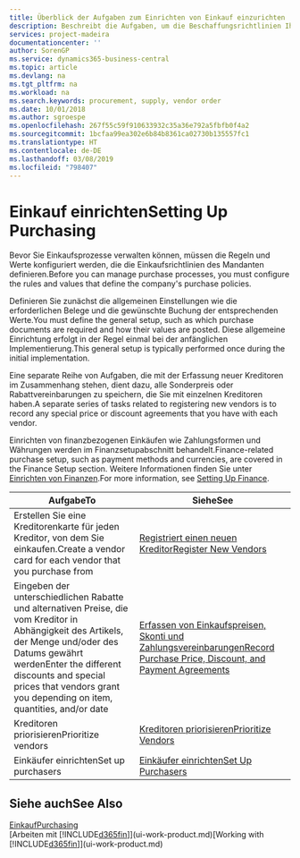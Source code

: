 ```yaml
---
title: Überblick der Aufgaben zum Einrichten von Einkauf einzurichten | Microsoft Docs
description: Beschreibt die Aufgaben, um die Beschaffungsrichtlinien Ihres Mandanten festzulegen und Ihre Einkaufsprozesse einzurichten.
services: project-madeira
documentationcenter: ''
author: SorenGP
ms.service: dynamics365-business-central
ms.topic: article
ms.devlang: na
ms.tgt_pltfrm: na
ms.workload: na
ms.search.keywords: procurement, supply, vendor order
ms.date: 10/01/2018
ms.author: sgroespe
ms.openlocfilehash: 267f55c59f910633932c35a36e792a5fbfb0f4a2
ms.sourcegitcommit: 1bcfaa99ea302e6b84b8361ca02730b135557fc1
ms.translationtype: HT
ms.contentlocale: de-DE
ms.lasthandoff: 03/08/2019
ms.locfileid: "798407"
---
```

# <a name="setting-up-purchasing"></a><span data-ttu-id="f3558-103">Einkauf einrichten</span><span class="sxs-lookup"><span data-stu-id="f3558-103">Setting Up Purchasing</span></span>
<span data-ttu-id="f3558-104">Bevor Sie Einkaufsprozesse verwalten können, müssen die Regeln und Werte konfiguriert werden, die die Einkaufsrichtlinien des Mandanten definieren.</span><span class="sxs-lookup"><span data-stu-id="f3558-104">Before you can manage purchase processes, you must configure the rules and values that define the company's purchase policies.</span></span>

<span data-ttu-id="f3558-105">Definieren Sie zunächst die allgemeinen Einstellungen wie die erforderlichen Belege und die gewünschte Buchung der entsprechenden Werte.</span><span class="sxs-lookup"><span data-stu-id="f3558-105">You must define the general setup, such as which purchase documents are required and how their values are posted.</span></span> <span data-ttu-id="f3558-106">Diese allgemeine Einrichtung erfolgt in der Regel einmal bei der anfänglichen Implementierung.</span><span class="sxs-lookup"><span data-stu-id="f3558-106">This general setup is typically performed once during the initial implementation.</span></span>

<span data-ttu-id="f3558-107">Eine separate Reihe von Aufgaben, die mit der Erfassung neuer Kreditoren im Zusammenhang stehen, dient dazu, alle Sonderpreis oder Rabattvereinbarungen zu speichern, die Sie mit einzelnen Kreditoren haben.</span><span class="sxs-lookup"><span data-stu-id="f3558-107">A separate series of tasks related to registering new vendors is to record any special price or discount agreements that you have with each vendor.</span></span>

<span data-ttu-id="f3558-108">Einrichten von finanzbezogenen Einkäufen wie Zahlungsformen und Währungen werden im Finanzsetupabschnitt behandelt.</span><span class="sxs-lookup"><span data-stu-id="f3558-108">Finance-related purchase setup, such as payment methods and currencies, are covered in the Finance Setup section.</span></span> <span data-ttu-id="f3558-109">Weitere Informationen finden Sie unter [Einrichten von Finanzen](finance-setup-finance.md).</span><span class="sxs-lookup"><span data-stu-id="f3558-109">For more information, see [Setting Up Finance](finance-setup-finance.md).</span></span>

| <span data-ttu-id="f3558-110">Aufgabe</span><span class="sxs-lookup"><span data-stu-id="f3558-110">To</span></span> | <span data-ttu-id="f3558-111">Siehe</span><span class="sxs-lookup"><span data-stu-id="f3558-111">See</span></span> |
| --- | --- |
| <span data-ttu-id="f3558-112">Erstellen Sie eine Kreditorenkarte für jeden Kreditor, von dem Sie einkaufen.</span><span class="sxs-lookup"><span data-stu-id="f3558-112">Create a vendor card for each vendor that you purchase from</span></span>|[<span data-ttu-id="f3558-113">Registriert einen neuen Kreditor</span><span class="sxs-lookup"><span data-stu-id="f3558-113">Register New Vendors</span></span>](purchasing-how-register-new-vendors.md) |
| <span data-ttu-id="f3558-114">Eingeben der unterschiedlichen Rabatte und alternativen Preise, die vom Kreditor in Abhängigkeit des Artikels, der Menge und/oder des Datums gewährt werden</span><span class="sxs-lookup"><span data-stu-id="f3558-114">Enter the different discounts and special prices that vendors grant you depending on item, quantities, and/or date</span></span> |[<span data-ttu-id="f3558-115">Erfassen von Einkaufspreisen, Skonti und Zahlungsvereinbarungen</span><span class="sxs-lookup"><span data-stu-id="f3558-115">Record Purchase Price, Discount, and Payment Agreements</span></span>](purchasing-how-record-purchase-price-discount-payment-agreements.md) |
| <span data-ttu-id="f3558-116">Kreditoren priorisieren</span><span class="sxs-lookup"><span data-stu-id="f3558-116">Prioritize vendors</span></span> |[<span data-ttu-id="f3558-117">Kreditoren priorisieren</span><span class="sxs-lookup"><span data-stu-id="f3558-117">Prioritize Vendors</span></span>](purchasing-how-prioritize-vendors.md) |
| <span data-ttu-id="f3558-118">Einkäufer einrichten</span><span class="sxs-lookup"><span data-stu-id="f3558-118">Set up purchasers</span></span> |[<span data-ttu-id="f3558-119">Einkäufer einrichten</span><span class="sxs-lookup"><span data-stu-id="f3558-119">Set Up Purchasers</span></span>](purchasing-how-setup-purchasers.md) |

## <a name="see-also"></a><span data-ttu-id="f3558-120">Siehe auch</span><span class="sxs-lookup"><span data-stu-id="f3558-120">See Also</span></span>
[<span data-ttu-id="f3558-121">Einkauf</span><span class="sxs-lookup"><span data-stu-id="f3558-121">Purchasing</span></span>](purchasing-manage-purchasing.md)  
<span data-ttu-id="f3558-122">[Arbeiten mit [!INCLUDE[d365fin](includes/d365fin_md.md)]](ui-work-product.md)</span><span class="sxs-lookup"><span data-stu-id="f3558-122">[Working with [!INCLUDE[d365fin](includes/d365fin_md.md)]](ui-work-product.md)</span></span>
